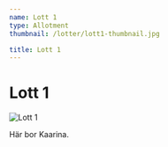 ```yaml
---
name: Lott 1
type: Allotment
thumbnail: /lotter/lott1-thumbnail.jpg

title: Lott 1
---
```

# Lott 1

![Lott 1](/lotter/lott1.jpg#left)

Här bor Kaarina.
